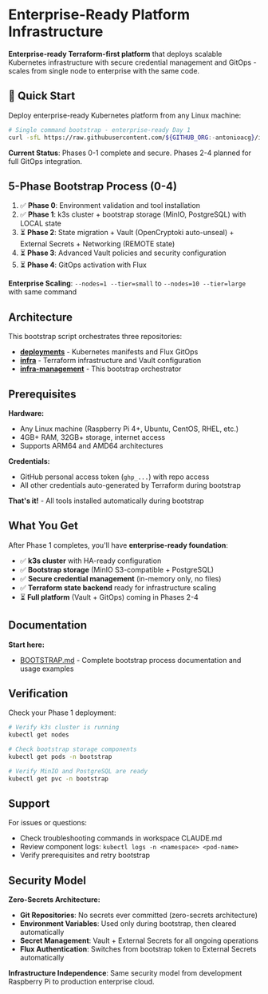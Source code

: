 # Enterprise-Ready Platform Infrastructure

**Enterprise-ready Terraform-first platform** that deploys scalable Kubernetes infrastructure with secure credential management and GitOps - scales from single node to enterprise with the same code.

## 🚀 Quick Start

Deploy enterprise-ready Kubernetes platform from any Linux machine:

```bash
# Single command bootstrap - enterprise-ready Day 1
curl -sfL https://raw.githubusercontent.com/${GITHUB_ORG:-antonioacg}/infra-management/${GIT_REF:-main}/bootstrap.sh | GITHUB_TOKEN="ghp_xxx" bash -s -- --nodes=1 --tier=small
```

**Current Status**: Phases 0-1 complete and secure. Phases 2-4 planned for full GitOps integration.

## 5-Phase Bootstrap Process (0-4)

1. ✅ **Phase 0**: Environment validation and tool installation
2. ✅ **Phase 1**: k3s cluster + bootstrap storage (MinIO, PostgreSQL) with LOCAL state
3. ⏳ **Phase 2**: State migration + Vault (OpenCryptoki auto-unseal) + External Secrets + Networking (REMOTE state)
4. ⏳ **Phase 3**: Advanced Vault policies and security configuration
5. ⏳ **Phase 4**: GitOps activation with Flux

**Enterprise Scaling**: `--nodes=1 --tier=small` to `--nodes=10 --tier=large` with same command

## Architecture

This bootstrap script orchestrates three repositories:

- **[deployments](https://github.com/antonioacg/deployments)** - Kubernetes manifests and Flux GitOps
- **[infra](https://github.com/antonioacg/infra)** - Terraform infrastructure and Vault configuration  
- **[infra-management](https://github.com/antonioacg/infra-management)** - This bootstrap orchestrator

## Prerequisites

**Hardware:**
- Any Linux machine (Raspberry Pi 4+, Ubuntu, CentOS, RHEL, etc.)
- 4GB+ RAM, 32GB+ storage, internet access
- Supports ARM64 and AMD64 architectures

**Credentials:**
- GitHub personal access token (`ghp_...`) with repo access
- All other credentials auto-generated by Terraform during bootstrap

**That's it!** - All tools installed automatically during bootstrap

## What You Get

After Phase 1 completes, you'll have **enterprise-ready foundation**:
- ✅ **k3s cluster** with HA-ready configuration
- ✅ **Bootstrap storage** (MinIO S3-compatible + PostgreSQL)
- ✅ **Secure credential management** (in-memory only, no files)
- ✅ **Terraform state backend** ready for infrastructure scaling
- ⏳ **Full platform** (Vault + GitOps) coming in Phases 2-4

## Documentation

**Start here:**
- [BOOTSTRAP.md](BOOTSTRAP.md) - Complete bootstrap process documentation and usage examples

## Verification

Check your Phase 1 deployment:

```bash
# Verify k3s cluster is running
kubectl get nodes

# Check bootstrap storage components
kubectl get pods -n bootstrap

# Verify MinIO and PostgreSQL are ready
kubectl get pvc -n bootstrap
```

## Support

For issues or questions:
- Check troubleshooting commands in workspace CLAUDE.md
- Review component logs: `kubectl logs -n <namespace> <pod-name>`  
- Verify prerequisites and retry bootstrap

## Security Model

**Zero-Secrets Architecture:**
- **Git Repositories**: No secrets ever committed (zero-secrets architecture)
- **Environment Variables**: Used only during bootstrap, then cleared automatically
- **Secret Management**: Vault + External Secrets for all ongoing operations
- **Flux Authentication**: Switches from bootstrap token to External Secrets automatically

**Infrastructure Independence**: Same security model from development Raspberry Pi to production enterprise cloud.